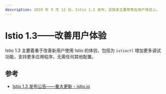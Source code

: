 ```yaml
---
description: 2019 年 9 月 12 日，Istio 1.3 发布，该版本主要聚焦在用户体验上。
---
```


# Istio 1.3——改善用户体验

Istio 1.3 主要着重于改善新用户使用 Istio 的体验，包括为 `istioctl` 增加更多调试功能，支持更多应用程序，无需任何其他配置。

## 参考

- [Istio 1.3 发布公告——重大更新 - istio.io](https://istio.io/latest/zh/news/releases/1.3.x/announcing-1.3/)
